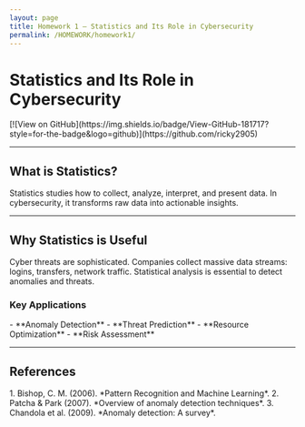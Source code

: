 ```yaml
---
layout: page
title: Homework 1 – Statistics and Its Role in Cybersecurity
permalink: /HOMEWORK/homework1/
---
```


# Statistics and Its Role in Cybersecurity

<div class="card">
[![View on GitHub](https://img.shields.io/badge/View-GitHub-181717?style=for-the-badge&logo=github)](https://github.com/ricky2905)
</div>

<hr>

## What is Statistics?

<div class="card">
Statistics studies how to collect, analyze, interpret, and present data.  
In cybersecurity, it transforms raw data into actionable insights.
</div>

<hr>

## Why Statistics is Useful

<div class="card">
Cyber threats are sophisticated. Companies collect massive data streams: logins, transfers, network traffic.  
Statistical analysis is essential to detect anomalies and threats.
</div>

### Key Applications

<div class="card">
- **Anomaly Detection**  
- **Threat Prediction**  
- **Resource Optimization**  
- **Risk Assessment**
</div>

<hr>

## References

<div class="card">
1. Bishop, C. M. (2006). *Pattern Recognition and Machine Learning*.  
2. Patcha & Park (2007). *Overview of anomaly detection techniques*.  
3. Chandola et al. (2009). *Anomaly detection: A survey*.  
</div>
